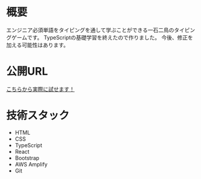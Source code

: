 # 概要
エンジニア必須単語をタイピングを通して学ぶことができる一石二鳥のタイピングゲームです。
TypeScriptの基礎学習を終えたので作りました。
今後、修正を加える可能性はあります。

# 公開URL
[こちらから実際に試せます！](https://master.d15b4p8e8sbtjf.amplifyapp.com/)

# 技術スタック
* HTML
* CSS
* TypeScript
* React
* Bootstrap
* AWS Amplify
* Git
